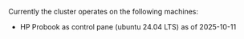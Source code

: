Currently the cluster operates on the following machines:

- HP Probook as control pane (ubuntu 24.04 LTS) as of 2025-10-11
